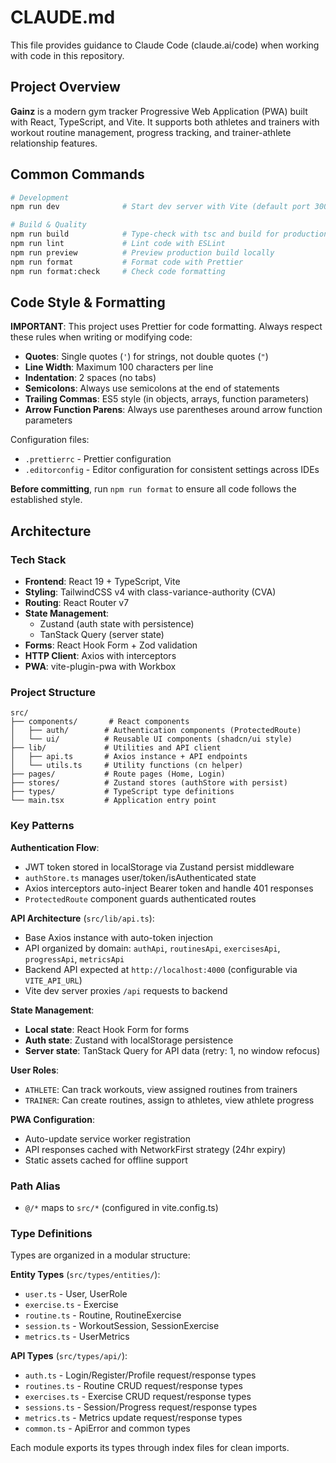 # CLAUDE.md

This file provides guidance to Claude Code (claude.ai/code) when working with code in this repository.

## Project Overview

**Gainz** is a modern gym tracker Progressive Web Application (PWA) built with React, TypeScript, and Vite. It supports both athletes and trainers with workout routine management, progress tracking, and trainer-athlete relationship features.

## Common Commands

```bash
# Development
npm run dev              # Start dev server with Vite (default port 3000)

# Build & Quality
npm run build            # Type-check with tsc and build for production
npm run lint             # Lint code with ESLint
npm run preview          # Preview production build locally
npm run format           # Format code with Prettier
npm run format:check     # Check code formatting
```

## Code Style & Formatting

**IMPORTANT**: This project uses Prettier for code formatting. Always respect these rules when writing or modifying code:

- **Quotes**: Single quotes (`'`) for strings, not double quotes (`"`)
- **Line Width**: Maximum 100 characters per line
- **Indentation**: 2 spaces (no tabs)
- **Semicolons**: Always use semicolons at the end of statements
- **Trailing Commas**: ES5 style (in objects, arrays, function parameters)
- **Arrow Function Parens**: Always use parentheses around arrow function parameters

Configuration files:
- `.prettierrc` - Prettier configuration
- `.editorconfig` - Editor configuration for consistent settings across IDEs

**Before committing**, run `npm run format` to ensure all code follows the established style.

## Architecture

### Tech Stack
- **Frontend**: React 19 + TypeScript, Vite
- **Styling**: TailwindCSS v4 with class-variance-authority (CVA)
- **Routing**: React Router v7
- **State Management**:
  - Zustand (auth state with persistence)
  - TanStack Query (server state)
- **Forms**: React Hook Form + Zod validation
- **HTTP Client**: Axios with interceptors
- **PWA**: vite-plugin-pwa with Workbox

### Project Structure
```
src/
├── components/       # React components
│   ├── auth/        # Authentication components (ProtectedRoute)
│   └── ui/          # Reusable UI components (shadcn/ui style)
├── lib/             # Utilities and API client
│   ├── api.ts       # Axios instance + API endpoints
│   └── utils.ts     # Utility functions (cn helper)
├── pages/           # Route pages (Home, Login)
├── stores/          # Zustand stores (authStore with persist)
├── types/           # TypeScript type definitions
└── main.tsx         # Application entry point
```

### Key Patterns

**Authentication Flow**:
- JWT token stored in localStorage via Zustand persist middleware
- `authStore.ts` manages user/token/isAuthenticated state
- Axios interceptors auto-inject Bearer token and handle 401 responses
- `ProtectedRoute` component guards authenticated routes

**API Architecture** (`src/lib/api.ts`):
- Base Axios instance with auto-token injection
- API organized by domain: `authApi`, `routinesApi`, `exercisesApi`, `progressApi`, `metricsApi`
- Backend API expected at `http://localhost:4000` (configurable via `VITE_API_URL`)
- Vite dev server proxies `/api` requests to backend

**State Management**:
- **Local state**: React Hook Form for forms
- **Auth state**: Zustand with localStorage persistence
- **Server state**: TanStack Query for API data (retry: 1, no window refocus)

**User Roles**:
- `ATHLETE`: Can track workouts, view assigned routines from trainers
- `TRAINER`: Can create routines, assign to athletes, view athlete progress

**PWA Configuration**:
- Auto-update service worker registration
- API responses cached with NetworkFirst strategy (24hr expiry)
- Static assets cached for offline support

### Path Alias
- `@/*` maps to `src/*` (configured in vite.config.ts)

### Type Definitions
Types are organized in a modular structure:

**Entity Types** (`src/types/entities/`):
- `user.ts` - User, UserRole
- `exercise.ts` - Exercise
- `routine.ts` - Routine, RoutineExercise
- `session.ts` - WorkoutSession, SessionExercise
- `metrics.ts` - UserMetrics

**API Types** (`src/types/api/`):
- `auth.ts` - Login/Register/Profile request/response types
- `routines.ts` - Routine CRUD request/response types
- `exercises.ts` - Exercise CRUD request/response types
- `sessions.ts` - Session/Progress request/response types
- `metrics.ts` - Metrics update request/response types
- `common.ts` - ApiError and common types

Each module exports its types through index files for clean imports.

